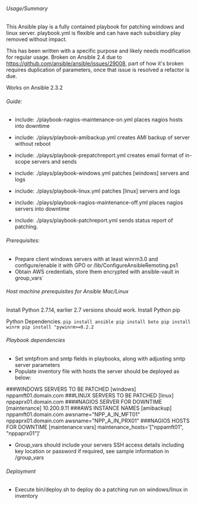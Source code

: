 ###### Usage/Summary
This Ansible play is a fully contained playbook for patching windows and linux server.
playbook.yml is flexible and can have each subsidiary play removed without impact.

This has been written with a specific purpose and likely needs modification for regular usage.
Broken on Ansible 2.4 due to https://github.com/ansible/ansible/issues/29008, part of how it's broken requires duplication
of parameters, once that issue is resolved a refactor is due.

Works on Ansible 2.3.2

###### Guide:
- include: ./playbook-nagios-maintenance-on.yml
places nagios hosts into downtime

- include: ./plays/playbook-amibackup.yml creates
AMI backup of server without reboot

- include: ./plays/playbook-prepatchreport.yml
creates email format of in-scope servers and sends

- include: ./plays/playbook-windows.yml
patches [windows] servers and logs

- include: ./plays/playbook-linux.yml
patches [linux] servers and logs

- include: ./plays/playbook-nagios-maintenance-off.yml
places nagios servers into downtime

- include: ./plays/playbook-patchreport.yml
sends status report of patching.


###### Prerequisites:
- Prepare client windows servers with at least winrm3.0 and configure/enable it with GPO or /lib/ConfigureAnsibleRemoting.ps1
- Obtain AWS credentials, store them encrypted with ansible-vault in group_vars`

###### Host machine prerequisites for Ansible Mac/Linux

Install Python 2.7.14, earlier 2.7 versions should work.
Install Python pip

Python Dependencies.
`pip install ansible
 pip install boto
 pip install winrm
 pip install "pywinrm>=0.2.2
`

###### Playbook dependencies

- Set smtpfrom and smtp fields in playbooks, along with adjusting smtp server parameters
- Populate inventory file with hosts the server should be deployed as below:

###WINDOWS SERVERS TO BE PATCHED
[windows]
nppamft01.domain.com
###LINUX SERVERS TO BE PATCHED
[linux]
nppaprx01.domain.com
####NAGIOS SERVER FOR DOWNTIME
[maintenance]
10.200.9.11
###AWS INSTANCE NAMES
[amibackup]
nppamft01.domain.com awsname="NPP_A_IN_MFT01"
nppaprx01.domain.com awsname="NPP_A_IN_PRX01"
###NAGIOS HOSTS FOR DOWNTIME
[maintenance:vars]
maintenance_hosts='["nppamft01", "nppaprx01"]'


- Group_vars should include your servers SSH access details including key location or
password if required, see sample information in /group_vars

###### Deployment

- Execute bin/deploy.sh to deploy do a patching run on windows/linux in inventory
